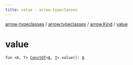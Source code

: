 ```yaml
---
title: value - arrow-typeclasses
---
```


[arrow-typeclasses](../../index.html) / [arrow.typeclasses](../index.html) / [arrow.Kind](index.html) / [value](./value.html)

# value

`fun <A, T> `[`ConstOf`](../-const-of.html)`<`[`A`](value.html#A)`, `[`T`](value.html#T)`>.value(): `[`A`](value.html#A)